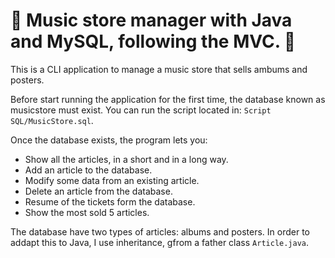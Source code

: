 # :musical_note: Music store manager with Java and MySQL, following the MVC. :musical_note:

This is a CLI application to manage a music store that sells ambums and posters.

Before start running the application for the first time, the database known as musicstore must exist. You can run the script located in: `Script SQL/MusicStore.sql`.

Once the database exists, the program lets you:
- Show all the articles, in a short and in a long way.
- Add an article to the database.
- Modify some data from an existing article.
- Delete an article from the database.
- Resume of the tickets form the database.
- Show the most sold 5 articles.

The database have two types of articles: albums and posters. In order to addapt this to Java, I use inheritance, gfrom a father class `Article.java`.
